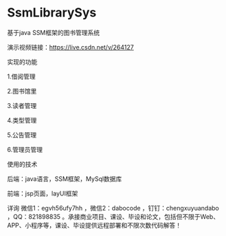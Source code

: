 # SsmLibrarySys
基于java SSM框架的图书管理系统

演示视频链接：https://live.csdn.net/v/264127

实现的功能

1.借阅管理

2.图书馆里

3.读者管理

4.类型管理

5.公告管理

6.管理员管理

使用的技术

后端：java语言，SSM框架，MySql数据库

前端：jsp页面，layUI框架


详询 微信1：egvh56ufy7hh ，微信2：dabocode ，钉钉：chengxuyuandabo ，QQ：821898835 。承接商业项目、课设、毕设和论文，包括但不限于Web、APP、小程序等，课设、毕设提供远程部署和不限次数代码解答！

